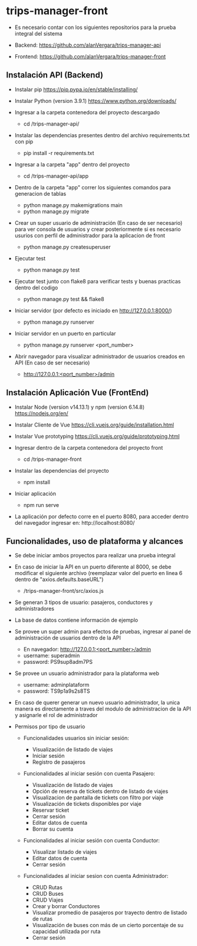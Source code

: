 # trips-manager-front

- Es necesario contar con los siguientes repositorios para la prueba integral del sistema

- Backend: https://github.com/alanVergara/trips-manager-api
- Frontend: https://github.com/alanVergara/trips-manager-front

## Instalación API (Backend)

- Instalar pip https://pip.pypa.io/en/stable/installing/

- Instalar Python (version 3.9.1) https://www.python.org/downloads/

- Ingresar a la carpeta contenedora del proyecto descargado
    - cd <local-path>/trips-manager-api/

- Instalar las dependencias presentes dentro del archivo requirements.txt con pip
    - pip install -r requirements.txt

- Ingresar a la carpeta "app" dentro del proyecto
    - cd <local-path>/trips-manager-api/app

- Dentro de la carpeta "app" correr los siguientes comandos para generacion de tablas
    - python manage.py makemigrations main
    - python manage.py migrate

- Crear un super usuario de administración (En caso de ser necesario) para ver consola de usuarios y crear posteriormente si es necesario usurios con perfil de administrador para la aplicacion de front
    - python manage.py createsuperuser

- Ejecutar test
    - python manage.py test

- Ejecutar test junto con flake8 para verificar tests y buenas practicas dentro del codigo
    - python manage.py test && flake8

- Iniciar servidor (por defecto es iniciado en http://127.0.0.1:8000/)
    - python manage.py runserver

- Iniciar servidor en un puerto en particular
    - python manage.py runserver <port_number>

- Abrir navegador para visualizar administrador de usuarios creados en API (En caso de ser necesario)
    - http://127.0.0.1:<port_number>/admin

## Instalación Aplicación Vue (FrontEnd)

- Instalar Node (version v14.13.1) y npm (version 6.14.8)
    https://nodejs.org/en/

- Instalar Cliente de Vue
    https://cli.vuejs.org/guide/installation.html

- Instalar Vue prototyping
    https://cli.vuejs.org/guide/prototyping.html

- Ingresar dentro de la carpeta contenedora del proyecto front
    - cd <local-path>/trips-manager-front

- Instalar las dependencias del proyecto
    - npm install

- Iniciar aplicación
    - npm run serve

- La aplicación por defecto corre en el puerto 8080, para acceder dentro del navegador ingresar en:
    http://localhost:8080/

## Funcionalidades, uso de plataforma y alcances 

- Se debe iniciar ambos proyectos para realizar una prueba integral

- En caso de iniciar la API en un puerto diferente al 8000, se debe modificar el siguiente archivo
    (reemplazar valor del puerto en linea 6 dentro de "axios.defaults.baseURL")
    - <local-path>/trips-manager-front/src/axios.js

- Se generan 3 tipos de usuario: pasajeros, conductores y administradores

- La base de datos contiene información de ejemplo

- Se provee un super admin para efectos de pruebas, ingresar al panel de administración de usuarios dentro de la API
    - En navegador: http://127.0.0.1:<port_number>/admin
    - username: superadmin
    - password: PS9sup8adm7PS

- Se provee un usuario administrador para la plataforma web
    - username: adminplataform
    - password: TS9p1a9s2s8TS

- En caso de querer generar un nuevo usuario administrador, la unica manera es directamente a traves del modulo de administracion de la API y asignarle el rol de administrador

- Permisos por tipo de usuario 

    - Funcionalidades usuarios sin iniciar sesión:
        - Visualización de listado de viajes
        - Iniciar sesión
        - Registro de pasajeros 

    - Funcionalidades al iniciar sesión con cuenta Pasajero: 
        - Visualización de listado de viajes
        - Opción de reserva de tickets dentro de listado de viajes
        - Visualizacion de pantalla de tickets con filtro por viaje
        - Visualización de tickets disponibles por viaje
        - Reservar ticket 
        - Cerrar sesión
        - Editar datos de cuenta
        - Borrar su cuenta
    
    - Funcionalidades al iniciar sesión con cuenta Conductor:
        - Visualizar listado de viajes
        - Editar datos de cuenta
        - Cerrar sesión
    
    - Funcionalidades al iniciar sesion con cuenta Administrador:
        - CRUD Rutas
        - CRUD Buses
        - CRUD Viajes
        - Crear y borrar Conductores
        - Visualizar promedio de pasajeros por trayecto dentro de listado de rutas
        - Visualización de buses con más de un cierto porcentaje de su capacidad utilizada por ruta
        - Cerrar sesión
